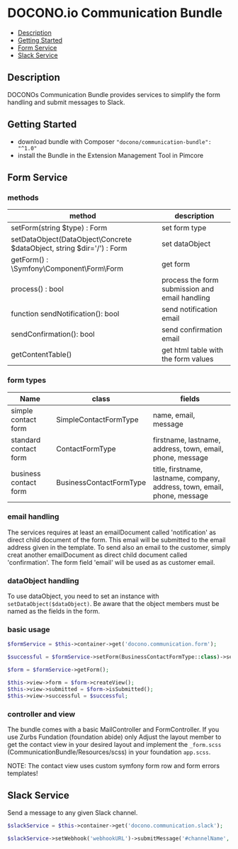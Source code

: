 # DOCONO.io Communication Bundle
* [Description](#description)
* [Getting Started](#getting-started)
* [Form Service](#form-service)
* [Slack Service](#slack-service)

<a name="description"/>

## Description
DOCONOs Communication Bundle provides services to simplify the form handling and submit messages to Slack.

<a name="getting-started"/>

## Getting Started
* download bundle with Composer ```"docono/communication-bundle": "^1.0"```
* install the Bundle in the Extension Management Tool in Pimcore

<a name="form-service"/>

## Form Service

### methods
| method                                                                    | description                                      |
|---------------------------------------------------------------------------|--------------------------------------------------|
| setForm(string $type) : Form                                              | set form type                                    |
| setDataObject(DataObject\Concrete $dataObject, string $dir='/') : Form    | set dataObject                                   |
| getForm() : \Symfony\Component\Form\Form                                  | get form                                         |
| process() : bool                                                          | process the form submission and email handling   |
| function sendNotification(): bool                                         | send notification email                          |
| sendConfirmation(): bool                                                  | send confirmation email                          |
| getContentTable()                                                         | get html table with the form values              |


### form types
| Name                    | class                    | fields                                                                     |
|-------------------------|--------------------------|----------------------------------------------------------------------------|
| simple contact form     | SimpleContactFormType    | name, email, message                                                       |
| standard contact form   | ContactFormType          | firstname, lastname, address, town, email, phone, message                  |
| business contact form   | BusinessContactFormType  | title, firstname, lastname, company, address, town, email, phone, message  |

### email handling
The services requires at least an emailDocument called 'notification' as direct child document of the form. This email will be submitted to the email address given in the template.
To send also an email to the customer, simply creat another emailDocument as direct child document called 'confirmation'. The form field 'email' will be used as as customer email.

### dataObject handling
To use dataObject, you need to set an instance with `setDataObject($dataObject)`.
Be aware that the object members must be named as the fields in the form.

### basic usage
```php
$formService = $this->container->get('docono.communication.form');

$successful = $formService->setForm(BusinessContactFormType::class)->setDataObject(new Enquiry())->process();

$form = $formService->getForm();

$this->view->form = $form->createView();
$this->view->submitted = $form->isSubmitted();
$this->view->successful = $successful;
```

### controller and view
The bundle comes with a basic MailController and FormController.
If you use Zurbs Fundation (foundation abide) only Adjust the layout member to get the contact view in your desired layout and implement the `_form.scss` (CommunicationBundle/Resources/scss) in your foundation `app.scss`.

NOTE: The contact view uses custom symfony form row and form errors templates!

<a name="slack-service"/>

## Slack Service
Send a message to any given Slack channel.

```php
$slackService = $this->container->get('docono.communication.slack');

$slackService->setWebhook('webhookURL')->submitMessage('#channelName', 'botName', 'message); 
```